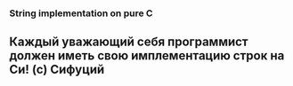 ### String implementation on pure C
## Каждый уважающий себя программист должен иметь свою имплементацию строк на Си! (с) Сифуций